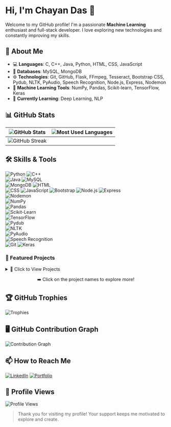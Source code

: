 # Hi, I'm Chayan Das 👋

Welcome to my GitHub profile! I'm a passionate **Machine Learning** enthusiast and full-stack developer. I love exploring new technologies and constantly improving my skills.


## 🚀 About Me
- 💻 **Languages**: C, C++, Java, Python, HTML, CSS, JavaScript  
- 💾 **Databases**: MySQL, MongoDB  
- ⚙️ **Technologies**: Git, GitHub, Flask, FFmpeg, Tesseract, Bootstrap CSS, Pydub, NLTK, PyAudio, Speech Recognition, Node.js, Express, Nodemon  
- 🧠 **Machine Learning Tools**: NumPy, Pandas, Scikit-learn, TensorFlow, Keras  
- 🌱 **Currently Learning**: Deep Learning, NLP  


## 📊 GitHub Stats

| ![GitHub Stats](https://github-readme-stats.vercel.app/api?username=Nikk-123&show_icons=true&theme=tokyonight) | ![Most Used Languages](https://github-readme-stats.vercel.app/api/top-langs/?username=Nikk-123&layout=compact&theme=tokyonight) |
|-------------------------------------------------------------------------------------------------------------------|-------------------------------------------------------------------------------------------------------------------------|
| ![GitHub Streak](https://github-readme-streak-stats.herokuapp.com/?user=Nikk-123&theme=tokyonight)                                                                                                                             |



## 🛠️ Skills & Tools
![Python](https://img.shields.io/badge/-Python-3776AB?style=for-the-badge&logo=python&logoColor=white)  ![C++](https://img.shields.io/badge/-C++-00599C?style=for-the-badge&logo=c%2B%2B&logoColor=white)  
![Java](https://img.shields.io/badge/-Java-007396?style=for-the-badge&logo=java&logoColor=white)  ![MySQL](https://img.shields.io/badge/-MySQL-4479A1?style=for-the-badge&logo=mysql&logoColor=white)  
![MongoDB](https://img.shields.io/badge/-MongoDB-47A248?style=for-the-badge&logo=mongodb&logoColor=white)  ![HTML](https://img.shields.io/badge/-HTML-E34F26?style=for-the-badge&logo=html5&logoColor=white)  
![CSS](https://img.shields.io/badge/-CSS-1572B6?style=for-the-badge&logo=css3&logoColor=white)  ![JavaScript](https://img.shields.io/badge/-JavaScript-F7DF1E?style=for-the-badge&logo=javascript&logoColor=black) ![Bootstrap](https://img.shields.io/badge/-Bootstrap-563D7C?style=for-the-badge&logo=bootstrap&logoColor=white)  ![Node.js](https://img.shields.io/badge/-Node.js-339933?style=for-the-badge&logo=node.js&logoColor=white)  ![Express](https://img.shields.io/badge/-Express-000000?style=for-the-badge&logo=express&logoColor=white)  
![Nodemon](https://img.shields.io/badge/-Nodemon-76D04B?style=for-the-badge&logo=nodemon&logoColor=white)  
![NumPy](https://img.shields.io/badge/-NumPy-013243?style=for-the-badge&logo=numpy&logoColor=white)  
![Pandas](https://img.shields.io/badge/-Pandas-150458?style=for-the-badge&logo=pandas&logoColor=white)  
![Scikit-Learn](https://img.shields.io/badge/-Scikit%20Learn-F7931E?style=for-the-badge&logo=scikit-learn&logoColor=white)  
![TensorFlow](https://img.shields.io/badge/-TensorFlow-FF6F00?style=for-the-badge&logo=tensorflow&logoColor=white)  
![Pydub](https://img.shields.io/badge/-Pydub-4CBB17?style=for-the-badge&logo=python&logoColor=white)  
![NLTK](https://img.shields.io/badge/-NLTK-008000?style=for-the-badge&logo=python&logoColor=white)  
![PyAudio](https://img.shields.io/badge/-PyAudio-FF5733?style=for-the-badge&logo=python&logoColor=white)  
![Speech Recognition](https://img.shields.io/badge/-Speech%20Recognition-FF6347?style=for-the-badge&logo=python&logoColor=white)  
![Git](https://img.shields.io/badge/-Git-F05032?style=for-the-badge&logo=git&logoColor=white)
![Keras](https://img.shields.io/badge/-Keras-D00000?style=for-the-badge&logo=keras&logoColor=white)



### 🌟 Featured Projects

<details>
<summary>🌟 Click to View Projects</summary>

- **[Flask-Screen-Mirroring-App](https://github.com/Nikk-123/Flask-Screen-Mirroring-App)**  
  A Flask-based app that mirrors your device screen to the browser, providing a seamless way to share and view screens remotely.  

- **[HTML-Calculator](https://github.com/Nikk-123/HTML-Calculator)**  
  A simple and interactive calculator built with HTML, CSS, and JavaScript. Perform basic arithmetic operations in a user-friendly interface.  

- **[GareebKaSpotify](https://github.com/Nikk-123/GareebKaSpotify)**  
  A lightweight music streaming web application inspired by Spotify. It allows users to play, search, and manage music playlists.  

- **[N-Queen](https://github.com/Nikk-123/N-Queen)**  
  An implementation of the N-Queen problem using various algorithms, solving the classic chess problem of placing N queens on an NxN board without conflict.

- **[QuickVidDownload](https://github.com/Nikk-123/QuickVidDownload)**  
  Fast and efficient media downloader for YouTube, Facebook, and Instagram. Download videos and audio effortlessly with instant completion notifications.

- **[Flask-File-Compressor](https://github.com/Nikk-123/flask-file-compressor)**  
  A Flask web app that compresses files for easy sharing and storage. Supports a variety of file formats with a user-friendly interface.

- **[Music-Download-from-YouTube-Using-Python](https://github.com/Nikk-123/Music-download-from-Youtube-Using-Python)**  
  A Python script to download music from YouTube, converting videos to audio files quickly and easily.

- **[Amazon Sales PowerBi Dashboard](https://github.com/Nikk-123/Amazon_Sales-_PowerBi_Dashboard)**  
  A comprehensive PowerBI dashboard that visualizes Amazon sales data, providing insights into trends, sales performance, and customer behavior.

- **[Flask-OCR-Screen-Mirror](https://github.com/Nikk-123/flask-ocr-screen-mirror)**  
  This project emphasizes Flask, OCR (Optical Character Recognition), and screen mirroring. It allows real-time text recognition from mirrored screens.

</details>

<p align="center">➡️ Click on the project names to explore more!</p>


## 🏆 GitHub Trophies
![Trophies](https://github-profile-trophy.vercel.app/?username=Nikk-123&theme=dracula)


## 🖥️ GitHub Contribution Graph
![Contribution Graph](https://github-readme-activity-graph.vercel.app/graph?username=Nikk-123&theme=react-dark)



## 📫 How to Reach Me
[![LinkedIn](https://img.shields.io/badge/-LinkedIn-0077B5?style=flat&logo=linkedin&logoColor=white)](https://www.linkedin.com/in/chayan-das-a863aa25a)
[![Portfolio](https://img.shields.io/badge/-Portfolio-000000?style=flat&logo=github&logoColor=white)](https://yourwebsite.com)


## 👀 Profile Views
![Profile Views](https://komarev.com/ghpvc/?username=Nikk-123&color=blue)

> Thank you for visiting my profile! Your support keeps me motivated to explore and create.


